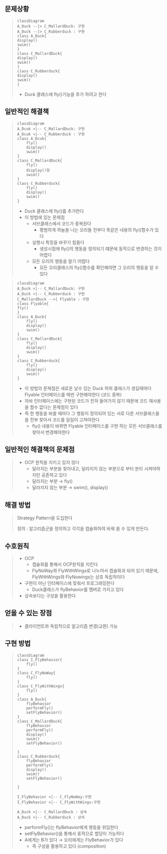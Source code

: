 ## 문제상황

<blockquote>

```mermaid
classDiagram
A_Duck --|> C_MallardDuck: 구현 
A_Duck --|> C_Rubberduck : 구현
class A_Duck{
display()
swim()
}
class C_MallardDuck{
display()
swim()
}
class C_Rubberduck{
display()
swim()
}
```

* Duck 클래스에 fly()기능을 추가 하려고 한다

</blockquote>

## 일반적인 해결책

<blockquote>

```mermaid
classDiagram
A_Dcuk <|-- C_MallardDuck: 구현 
A_Dcuk <|-- C_Rubberduck : 구현
class A_Dcuk{
    fly()
    display()
    swim()
}
class C_MallardDuck{
    fly()
    display()장
    swim()
}
class C_Rubberduck{
    fly()
    display()
    swim()
}
```

* Duck 클래스에 fly()를 추가한다
* 이 방법에 있는 문제점
  * 서브클래스에서 코드가 중복된다
    * 평범하게 하늘을 나는 오리들 전부다 똑같은 내용의 fly()함수가 있다 
  * 실행시 특징을 바꾸기 힘들다
    * 생성시점에 fly()의 행동을 정의되기 떄문에 동적으로 변경하는 것이 어렵다
  * 모든 오리의 행동을 알기 어렵다
    * 모든 오리클래스의 fly()함수를 확인해야면 그 오리의 행동을 알 수 있다
</blockquote>

<blockquote>

```mermaid
classDiagram
A_Duck <|-- C_MallardDuck: 구현 
A_Duck <|-- C_Rubberduck : 구현
C_MallardDuck --<| Flyable : 구현
class Flyable{
fly()
}
class A_Duck{
    fly()
    display()
    swim()
}
class C_MallardDuck{
    fly()
    display()
    swim()
}
class C_Rubberduck{
    fly()
    display()
    swim()
}
```

* 이 방법의 문제점은 새로운 날수 있는 Duck 하위 클래스가 생길때마다 Flyable 인터페이스를 매번 구현해야한다 (코드 중복)
* 자바 인터페이스에는 구현된 코드가 전혀 들어가지 않기 때문에 코드 재사용을 할수 없다는 문제점이 있다
* 즉 한 행동을 바꿀 때마다 그 행동이 정의되어 있는 서로 다른 서브클래스들을 전부 찾아서 코드를 일일이 고쳐야한다
    * fly() 내용이 바뀌면 Flyable 인터페이스를 구현 하는 모든 서브클래스를 찾아서 변경해야한다

</blockquote>

## 일반적인 해결책의 문제점

<blockquote>

* OCP 원칙을 지키고 있지 않다
    * 달라지는 부분을 찾아내고, 달라지지 않는 부분으로 부터 분리 시켜야하지만 공존하고 있다
    * 달라지는 부분 &rarr; fly()
    * 달라지지 않는 부분 &rarr; swim(), display()

</blockquote>

## 해결 방법

<blockquote>
Strategy Pattern을 도입한다  

정의 : 알고리즘군을 정의하고 각각을 캡슐화하여 바꿔 쓸 수 있게 만든다. 
</blockquote>

## 수호원칙

<blockquote>

* OCP
    * 캡슐화를 통해서 OCP원칙을 지킨다
    * FlyNoWay와 FlyWithWings로 나누어서 캡슐화과 되어 있기 때문에, FlyWithWings와 FlyNowings는 상호 독립적이다
* 구현이 아닌 인터페이스에 맞춰서 프로그래밍한다
    * Duck클래스가 flyBehavior를 멤버로 가지고 있다
* 상속보다는 구성을 활용한다

</blockquote>

## 얻을 수 있는 장점

<blockquote>

* 클라이언트와 독립적으로 알고리즘 변경(교환) 가능

</blockquote>

## 구현 방법

<blockquote>

```mermaid
classDiagram
class I_FlyBehavior{
    fly()
}
class C_FlyNoWay{
    fly()
}
class C_FlyWithWings{
    fly()
}
class A_Duck{
    flyBehavior
    performFly()
    setFlyBehavior()
}
class C_MallardDuck{
    flyBehavior
    performFly()
    display()
    swim()
    setFlyBehavior()

}
class C_Rubberduck{
    flyBehavior
    performFly()
    display()
    swim()
    setFlyBehavior()

}

I_FlyBehavior <|-- C_FlyNoWay:구현
I_FlyBehavior <|-- C_FlyWithWings:구현

A_Duck <|-- C_MallardDuck : 상속
A_Duck <|-- C_Rubberduck : 상속
```

* performFly()는 flyBehavior에게 행동을 위임한다
* setFlyBehavior()을 통해서 동적으로 할당이 가능하다
* A에게는 B가 있다 &rarr; 오리에게는 FlyBehavior가 있다
    * 즉 구성을 활용하고 있다 (composition)

</blockquote>

